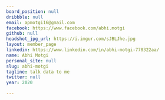 ```yaml
---
board_position: null
dribbble: null
email: apmotgi16@gmail.com
facebook: https://www.facebook.com/abhi.motgi
github: null
headshot_jpg_url: https://i.imgur.com/sJBLJhe.jpg
layout: member_page
linkedin: https://www.linkedin.com/in/abhi-motgi-778322aa/
name: Abhi Motgi
personal_site: null
slug: abhi-motgi
tagline: talk data to me
twitter: null
year: 2020

---
```

